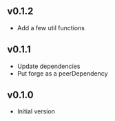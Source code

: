 ## v0.1.2

- Add a few util functions

## v0.1.1

- Update dependencies
- Put forge as a peerDependency

## v0.1.0

- Initial version
